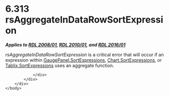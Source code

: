 <html dir="LTR" xmlns:mshelp="http://msdn.microsoft.com/mshelp" xmlns:ddue="http://ddue.schemas.microsoft.com/authoring/2003/5" xmlns:xlink="http://www.w3.org/1999/xlink" xmlns:tool="http://www.microsoft.com/tooltip">
    <head>
        <meta http-equiv="Content-Type" content="text/html; CHARSET=utf-8"></meta>
        <meta name="save" content="history"></meta>
        <title>6.313 rsAggregateInDataRowSortExpression</title>
        <xml>
            <mshelp:toctitle title="6.313 rsAggregateInDataRowSortExpression"></mshelp:toctitle>
            <mshelp:rltitle title="[MS-RDL]: rsAggregateInDataRowSortExpression"></mshelp:rltitle>
            <mshelp:keyword index="A" term="a9ccf0a5-3958-45c7-b863-655d3c3a9909"></mshelp:keyword>
            <mshelp:attr name="DCSext.ContentType" value="open specification"></mshelp:attr>
            <mshelp:attr name="AssetID" value="a9ccf0a5-3958-45c7-b863-655d3c3a9909"></mshelp:attr>
            <mshelp:attr name="TopicType" value="kbRef"></mshelp:attr>
            <mshelp:attr name="DCSext.Title" value="[MS-RDL]: rsAggregateInDataRowSortExpression" />
        </xml>
    </head>
    <body>
        <div id="header">
            <h1 class="heading">6.313 rsAggregateInDataRowSortExpression</h1>
        </div>
        <div id="mainSection">
            <div id="mainBody">
                <div id="allHistory" class="saveHistory"></div>
                <div id="sectionSection0" class="section" name="collapseableSection">
                    

<p><b><i>Applies to </i></b><a href="1e855f94-4617-47e4-b89e-0856c6cb420f.htm"><b><i>RDL 2008/01</i></b></a><b><i>,
</i></b><a href="3428e690-a348-4ec7-8a6a-8efb42d2cdee.htm"><b><i>RDL 2010/01</i></b></a><b><i>,
and </i></b><a href="52ce3983-2bfc-4e72-9359-42aaf5fe4509.htm"><b><i>RDL 2016/01</i></b></a></p>

<p><i>rsAggregateInDataRowSortExpression</i> is a critical
error that will occur if an expression within <a href="fc2bbc08-0999-4fb8-8746-d68a1383f138.htm">GaugePanel.SortExpressions</a>,
<a href="b311c49b-e92f-43d9-8e2b-f55e321f7855.htm">Chart.SortExpressions</a>,
or <a href="a815711e-6601-40e4-a9b9-83af8a31c4f1.htm">Tablix.SortExpressions</a>
uses an aggregate function.</p>


                </div>
            </div>
        </div>
    </body>
</html>